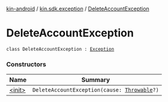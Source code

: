 [kin-android](../../index.md) / [kin.sdk.exception](../index.md) / [DeleteAccountException](./index.md)

# DeleteAccountException

`class DeleteAccountException : `[`Exception`](https://kotlinlang.org/api/latest/jvm/stdlib/kotlin/-exception/index.html)

### Constructors

| Name | Summary |
|---|---|
| [&lt;init&gt;](-init-.md) | `DeleteAccountException(cause: `[`Throwable`](https://kotlinlang.org/api/latest/jvm/stdlib/kotlin/-throwable/index.html)`?)` |
